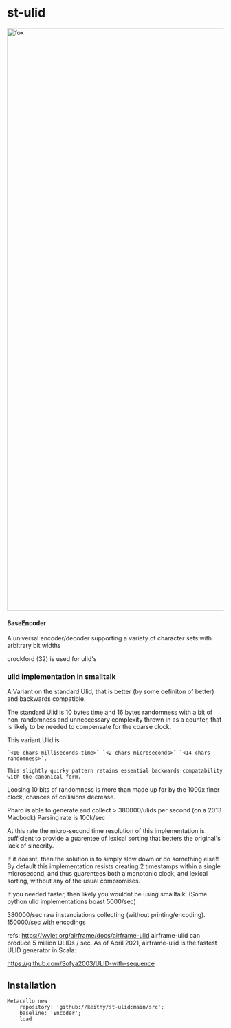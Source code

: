 # st-ulid

<img width="1354" alt="fox" src="https://github.com/keithy/st-ulid/assets/193501/23bbd6ec-5ace-4847-a4de-6139c0ee64b6">

#### BaseEncoder

A universal encoder/decoder supporting a variety of character sets with arbitrary bit widths

crockford (32) is used for ulid's
### ulid implementation in smalltalk

A Variant on the standard Ulid, that is better (by some definiton of better) and backwards compatible.

The standard Ulid is 10 bytes time and 16 bytes randomness with a bit of non-randomness and
unneccessary complexity thrown in as a counter, that is likely to be needed to compensate for
the coarse clock.

This variant Ulid is 
	
	`<10 chars milliseconds time>` `<2 chars microseconds>` `<14 chars randomness>`.

	This slightly quirky pattern retains essential backwards compatability with the canonical form.

Loosing 10 bits of randomness is more than made up for by the 1000x finer clock, chances of collisions decrease.

Pharo is able to generate and collect > 380000/ulids per second (on a 2013 Macbook)  Parsing rate is 100k/sec

At this rate the micro-second time resolution of this implementation is sufficient to provide a guarentee of lexical sorting that 
betters the original's lack of sincerity.

If it doesnt, then the solution is to simply slow down or do something else!! 
By default this implementation resists creating 2 timestamps within a single microsecond, 
and thus guarentees both a monotonic clock,  and lexical sorting, without any of the usual compromises.

If you needed faster, then likely you wouldnt be using smalltalk. 
(Some python ulid implementations boast 5000/sec)

380000/sec raw instanciations collecting (without printing/encoding).
150000/sec with encodings
 
 refs:
 https://wvlet.org/airframe/docs/airframe-ulid
airframe-ulid can produce 5 million ULIDs / sec. 
As of April 2021, airframe-ulid is the fastest ULID generator in Scala:


https://github.com/Sofya2003/ULID-with-sequence
## Installation

```
Metacello new
	repository: 'github://keithy/st-ulid:main/src';
	baseline: 'Encoder';
	load
```

